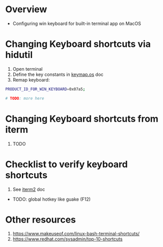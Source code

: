 # Overview
- Configuring win keyboard for built-in terminal app on MacOS


# Changing Keyboard shortcuts via hidutil
1. Open terminal
1. Define the key constants in [keymap.os](./keymap.os.md#steps-via-command-line) doc
1. Remap keyboard:
```sh
PRODUCT_ID_FOR_WIN_KEYBOARD=0x07a5;

# TODO: more here
```


# Changing Keyboard shortcuts from iterm
1. TODO


# Checklist to verify keyboard shortcuts
1. See [iterm2](./keymap.iterm2.md) doc


- TODO: global hotkey like guake (F12)


# Other resources
1. https://www.makeuseof.com/linux-bash-terminal-shortcuts/
1. https://www.redhat.com/sysadmin/top-10-shortcuts
